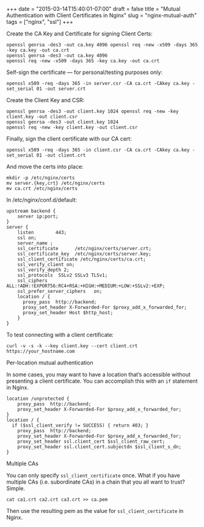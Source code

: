 +++
date = "2015-03-14T15:40:01-07:00"
draft = false
title = "Mutual Authentication with Client Certificates in Nginx"
slug = "nginx-mutual-auth"
tags = ["nginx", "ssl"]
+++


Create the CA Key and Certificate for signing Client Certs:

```
openssl genrsa -des3 -out ca.key 4096 openssl req -new -x509 -days 365 -key ca.key -out ca.crt
openssl genrsa -des3 -out ca.key 4096
openssl req -new -x509 -days 365 -key ca.key -out ca.crt
```

Self-sign the certificate — for personal/testing purposes only:

```
openssl x509 -req -days 365 -in server.csr -CA ca.crt -CAkey ca.key -set_serial 01 -out server.crt
```

Create the Client Key and CSR:

```
openssl genrsa -des3 -out client.key 1024 openssl req -new -key client.key -out client.csr
openssl genrsa -des3 -out client.key 1024
openssl req -new -key client.key -out client.csr
```

Finally, sign the client certificate with our CA cert:

```    
openssl x509 -req -days 365 -in client.csr -CA ca.crt -CAkey ca.key -set_serial 01 -out client.crt
```

And move the certs into place:
```
mkdir -p /etc/nginx/certs
mv server.{key,crt} /etc/nginx/certs
mv ca.crt /etc/nginx/certs
```

In /etc/nginx/conf.d/default:

```    
upstream backend {
    server ip:port;
}
server {
    listen        443;
    ssl on;
    server_name ;
    ssl_certificate      /etc/nginx/certs/server.crt;
    ssl_certificate_key  /etc/nginx/certs/server.key;
    ssl_client_certificate /etc/nginx/certs/ca.crt;
    ssl_verify_client on;
    ssl_verify_depth 2;
    ssl_protocols  SSLv2 SSLv3 TLSv1;
    ssl_ciphers  ALL:!ADH:!EXPORT56:RC4+RSA:+HIGH:+MEDIUM:+LOW:+SSLv2:+EXP;
    ssl_prefer_server_ciphers   on;
    location / {
      proxy_pass  http://backend;
      proxy_set_header X-Forwarded-For $proxy_add_x_forwarded_for;
      proxy_set_header Host $http_host;
    } 
}
```

To test connecting with a client certificate:
```    
curl -v -s -k --key client.key --cert client.crt https://your_hostname.com
```

Per-location mutual authentication

In some cases, you may want to have a location that’s accessible without presenting a client certificate. You can accomplish this with an `if` statement in Nginx.
```    
location /unprotected {
    proxy_pass  http://backend;
    proxy_set_header X-Forwarded-For $proxy_add_x_forwarded_for;
}
location / {
  if ($ssl_client_verify != SUCCESS) { return 403; }
    proxy_pass  http://backend;
    proxy_set_header X-Forwarded-For $proxy_add_x_forwarded_for;
    proxy_set_header ssl.client_cert $ssl_client_raw_cert;
    proxy_set_header ssl.client_cert.subjectdn $ssl_client_s_dn;
}
```

Multiple CAs

You can only specify `ssl_client_certificate` once. What if you have multiple CAs (i.e. subordinate CAs) in a chain that you all want to trust? Simple.

```    
cat ca1.crt ca2.crt ca3.crt >> ca.pem
```

Then use the resulting pem as the value for `ssl_client_certificate` in Nginx.